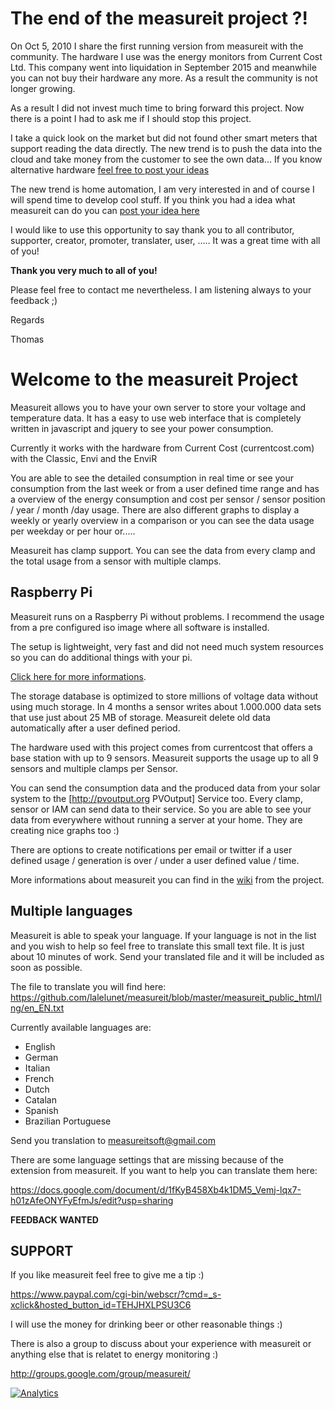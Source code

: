 

# The end of the measureit project ?! #

On Oct 5, 2010 I share the first running version from measureit with the community. The hardware I use was the energy monitors from Current Cost Ltd. This company went into liquidation in September 2015 and meanwhile you can not buy their hardware any more. As a result the community is not longer growing. 

As a result I did not invest much time to bring forward this project. Now there is a point I had to ask me if I should stop this project.

I take a quick look on the market but did not found other smart meters that support reading the data directly. The new trend is to push the data into the cloud and take money from the customer to see the own data...
If you know alternative hardware [feel free to post your ideas](https://github.com/lalelunet/measureit/issues/27)

The new trend is home automation, I am very interested in and of course I will spend time to develop cool stuff. If you think you had a idea what measureit can do you can [post your idea here](https://github.com/lalelunet/measureit/issues/28)

I would like to use this opportunity to say thank you to all contributor, supporter, creator, promoter, translater, user, ..... It was a great time with all of you! 

**Thank you very much to all of you!**

Please feel free to contact me nevertheless. I am listening always to your feedback  ;)


Regards

Thomas

# Welcome to the measureit Project #

Measureit allows you to have your own server to store your voltage and temperature data. It has a  easy to use web interface that is completely written in javascript and jquery to see your power consumption.

Currently it works with the hardware from Current Cost (currentcost.com) with the Classic, Envi and the EnviR

You are able to see the detailed consumption in real time or see your consumption from the last week or from a user defined time range and has a overview of the energy consumption and cost per sensor / sensor position / year / month /day usage. There are also different graphs to display a weekly or yearly overview in a comparison or you can see the data usage per weekday or per hour or.....

Measureit has clamp support. You can see the data from every clamp and the total usage from a sensor with multiple clamps.

## Raspberry Pi ##

Measureit runs on a Raspberry Pi without problems.
I recommend the usage from a pre configured iso image where all software is installed.

The setup is lightweight, very fast and did not need much system resources so you can do additional things with your pi.

[Click here for more informations](https://github.com/lalelunet/measureit/wiki/Raspberry-Pi).

The storage database is optimized to store millions of voltage data without using much storage. In 4 months a sensor writes about 1.000.000 data sets that use just about 25 MB of storage. Measureit delete old data automatically after a user defined period.

The hardware used with this project comes from currentcost that offers a base station with up to 9 sensors. Measureit supports the usage up to all 9 sensors and multiple clamps per Sensor.

You can send the consumption data and the produced data from your solar system to the [http://pvoutput.org PVOutput] Service too. Every clamp, sensor or IAM can send data to their service. So you are able to see your data from everywhere without running a server at your home. They are creating nice graphs too :)

There are options to create notifications per email or twitter if a user defined usage / generation is over / under a user defined value / time. 

More informations about measureit you can find in the [wiki](https://github.com/lalelunet/measureit/wiki/) from the project.


## Multiple languages ##

Measureit is able to speak your language. If your language is not in the list and you wish to help so feel free to translate this small text file. It is just about 10 minutes of work. Send your translated file and it will be included as soon as possible.

The file to translate you will find here:
https://github.com/lalelunet/measureit/blob/master/measureit_public_html/lng/en_EN.txt

Currently available languages are:
  * English
  * German
  * Italian
  * French
  * Dutch
  * Catalan
  * Spanish
  * Brazilian Portuguese

Send you translation to measureitsoft@gmail.com

There are some language settings that are missing because of the extension from measureit. If you want to help you can translate them here:

https://docs.google.com/document/d/1fKyB458Xb4k1DM5_Vemj-lqx7-h01zAfeONYFyEfmJs/edit?usp=sharing


**FEEDBACK WANTED**

## SUPPORT ##

If you like measureit feel free to give me a tip  :)

https://www.paypal.com/cgi-bin/webscr/?cmd=_s-xclick&hosted_button_id=TEHJHXLPSU3C6


I will use the money for drinking beer or other reasonable things :)

There is also a group to discuss about your experience with measureit or anything else that is relatet to energy monitoring :)

http://groups.google.com/group/measureit/

[![Analytics](https://ga-beacon.appspot.com/UA-6114760-13/lalelunet/measureit?pixel)](https://github.com/lalelunet/measureit)

